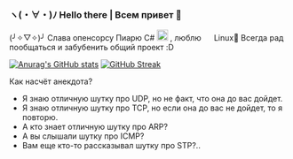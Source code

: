 ### ヽ(・∀・)ﾉ Hello there | Всем привет 👋 

(╯✧▽✧)╯ Слава опенсорсу
Пиарю C# <img src="https://github.com/Dorialean/Dorialean/assets/74202265/56cd4614-18a8-4e79-a505-3c02349c7779" width="20px" height="20px"/> , люблю <img src="https://github.com/Dorialean/Dorialean/assets/74202265/84a0599a-fe3d-4446-be05-8104dd3781ca" width="15px" height="15px"/> Linux🤔
Всегда рад пообщаться и забубенить общий проект :D

[![Anurag's GitHub stats](https://github-readme-stats.vercel.app/api?username=Dorialean&theme=synthwave)](https://github.com/anuraghazra/github-readme-stats)
[![GitHub Streak](https://github-readme-streak-stats.herokuapp.com?user=Dorialean&theme=synthwave)](https://git.io/streak-stats)

Как насчёт анекдота?
- Я знаю отличную шутку про UDP, но не факт, что она до вас дойдет.
- Я знаю отличную шутку про TCP, но если она до вас не дойдет, то я повторю.
- А кто знает отличную шутку про ARP?
- А вы слышали шутку про ICMP?
- Вам еще кто-то рассказывал шутку про STP?..
